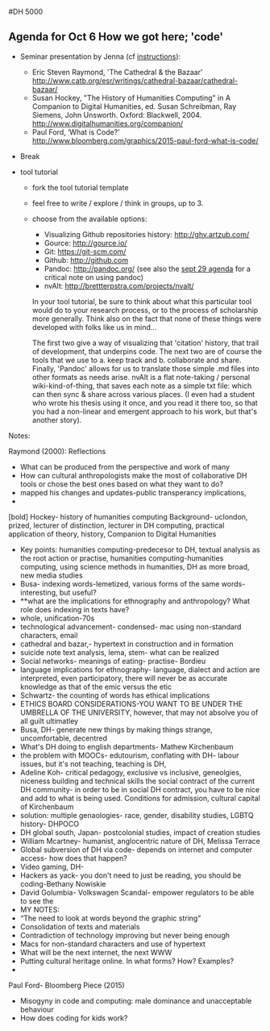 #DH 5000
## Agenda for Oct 6 How we got here; 'code'

+ Seminar presentation by Jenna (cf [instructions](http://dhcu.ca/2015/what-is-a-seminar)):
  + Eric Steven Raymond, 'The Cathedral & the Bazaar' http://www.catb.org/esr/writings/cathedral-bazaar/cathedral-bazaar/
  + Susan Hockey, "The History of Humanities Computing" in A Companion to Digital Humanities, ed. Susan Schreibman, Ray Siemens, John Unsworth. Oxford: Blackwell, 2004. http://www.digitalhumanities.org/companion/
  + Paul Ford, ‘What is Code?’ http://www.bloomberg.com/graphics/2015-paul-ford-what-is-code/

+ Break
+ tool tutorial
  + fork the tool tutorial template
  + feel free to write / explore / think in groups, up to 3.
  + choose from the available options:
    - Visualizing Github repositories history: http://ghv.artzub.com/
    - Gource: http://gource.io/
    - Git: https://git-scm.com/
    - Github: http://github.com
    - Pandoc: http://pandoc.org/  (see also the [sept 29 agenda](sept-29.md) for a critical note on using pandoc)
    - nvAlt: http://brettterpstra.com/projects/nvalt/
    
    In your tool tutorial, be sure to think about what this particular tool would do to your research process, or to the process of scholarship more generally. Think also on the fact that none of these things were developed with folks like us in mind...
    
    The first two give a way of visualizing that 'citation' history, that trail of development, that underpins code. The next two are of course the tools that we use to a. keep track and b. collaborate and share. Finally, 'Pandoc' allows for us to translate those simple .md files into other formats as needs arise. nvAlt is a flat note-taking / personal wiki-kind-of-thing, that saves each note as a simple txt file: which can then sync & share across various places. (I even had a student who wrote his thesis using it once, and you read it there too, so that you had a non-linear and emergent approach to his work, but that's another story).

Notes:

Raymond (2000): Reflections
-	What can be produced from the perspective and work of many
-	How can cultural anthropologists make the most of collaborative DH tools or chose the best ones based on what they want to do?
-	mapped his changes and updates-public transperancy implications, 
-	

[bold] Hockey- history of humanities computing
Background- uclondon, prized, lecturer of distinction, lecturer in DH computing, practical application of theory, history, Companion to Digital Humanities
- Key points: humanities computing-predecesor to DH, textual analysis as the root action or practise, humanities computing-humanities computing, using science methods in humanities, DH as more broad, new media studies
- Busa- indexing words-lemetized, various forms of the same words- interesting, but useful? 
- **what are the implications for ethnography and anthropology? What role does indexing in texts have?
- whole, unification-70s
- technological advancement- condensed- mac using non-standard characters, email 
- cathedral and bazar,- hypertext in construction and in formation 
- suicide note text analysis, lema, stem- what can be realized
- Social networks- meanings of eating- practise- Bordieu
- language implications for ethnography- language, dialect and action are interpreted, even participatory, there will never be as accurate knowledge as that of the emic versus the etic
- Schwartz- the counting of words has ethical implications
- ETHICS BOARD CONSIDERATIONS-YOU WANT TO BE UNDER THE UMBRELLA OF THE UNIVERSITY, however, that may not absolve you of all guilt ultimatley
- Busa, DH- generate new things by making things strange, uncomfortable, decentred
- What's DH doing to english departments- Mathew Kirchenbaum
- the problem with MOOCs- edutourism, conflating with DH- labour issues, but it's not teaching, teaching is DH, 
- Adeline Koh- critical pedagogy, exclusive vs inclusive, geneolgies, niceness building and technical skills
the social contract of the current DH community- in order to be in social DH contract, you have to be nice and add to what is being used. Conditions for admission, cultural capital of Kirchenbaum
- solution: multiple genaologies- race, gender, disability studies, LGBTQ history- DHPOCO
- DH global south, Japan- postcolonial studies, impact of creation studies
- William Mcartney- humanist, anglocentric nature of DH, Melissa Terrace 
- Global subversion of DH via code- depends on internet and computer access- how does that happen?
- Video gaming, DH-
- Hackers as yack- you don't need to just be reading, you should be coding-Bethany Nowiskie
- David Golumbia- Volkswagen Scandal- empower regulators to be able to see the 
- MY NOTES:
-	“The need to look at words beyond the graphic string”
-	Consolidation of texts and materials
-	Contradiction of technology improving but never being enough
-	Macs for non-standard characters and use of hypertext
-	What will be the next internet, the next WWW
-	Putting cultural heritage online. In what forms? How? Examples?
-	
Paul Ford- Bloomberg Piece (2015)

-	Misogyny in code and computing: male dominance and unacceptable behaviour 
-	How does coding for kids work? 


